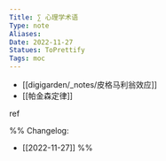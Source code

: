 ```yaml
---
Title: ∑ 心理学术语 
Type: note
Aliases: 
Date: 2022-11-27
Statues: ToPrettify 
Tags: moc
---
```


- [[digigarden/_notes/皮格马利翁效应]]
- [[帕金森定律]]











ref

%%
Changelog:
- [[2022-11-27]]
%%

